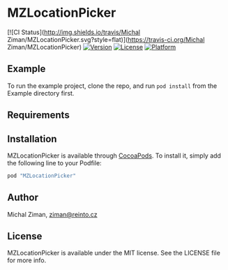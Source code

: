 # MZLocationPicker

[![CI Status](http://img.shields.io/travis/Michal Ziman/MZLocationPicker.svg?style=flat)](https://travis-ci.org/Michal Ziman/MZLocationPicker)
[![Version](https://img.shields.io/cocoapods/v/MZLocationPicker.svg?style=flat)](http://cocoapods.org/pods/MZLocationPicker)
[![License](https://img.shields.io/cocoapods/l/MZLocationPicker.svg?style=flat)](http://cocoapods.org/pods/MZLocationPicker)
[![Platform](https://img.shields.io/cocoapods/p/MZLocationPicker.svg?style=flat)](http://cocoapods.org/pods/MZLocationPicker)

## Example

To run the example project, clone the repo, and run `pod install` from the Example directory first.

## Requirements

## Installation

MZLocationPicker is available through [CocoaPods](http://cocoapods.org). To install
it, simply add the following line to your Podfile:

```ruby
pod "MZLocationPicker"
```

## Author

Michal Ziman, ziman@reinto.cz

## License

MZLocationPicker is available under the MIT license. See the LICENSE file for more info.
